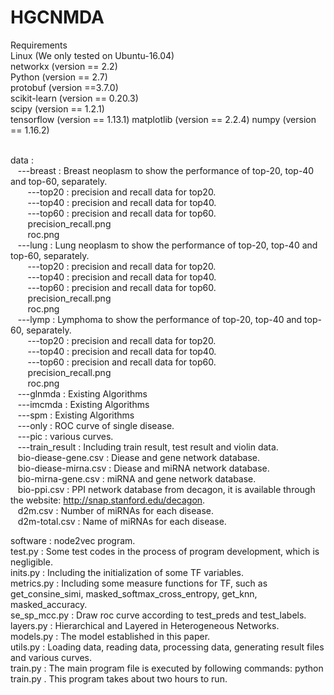 # HGCNMDA</br>
Requirements   
Linux (We only tested on Ubuntu-16.04)   
networkx (version == 2.2)   
Python (version == 2.7)   
protobuf (version ==3.7.0)   
scikit-learn (version == 0.20.3)   
scipy (version == 1.2.1)   
tensorflow (version == 1.13.1)
matplotlib (version == 2.2.4)
numpy (version == 1.16.2) </br></br>

data : </br>
&nbsp;&nbsp;&nbsp;---breast : Breast neoplasm to show the performance of top-20, top-40 and top-60, separately. </br>
&nbsp;&nbsp;&nbsp;&nbsp;&nbsp;&nbsp;&nbsp;---top20 : precision and recall data for top20. </br>
&nbsp;&nbsp;&nbsp;&nbsp;&nbsp;&nbsp;&nbsp;---top40 : precision and recall data for top40. </br>
&nbsp;&nbsp;&nbsp;&nbsp;&nbsp;&nbsp;&nbsp;---top60 : precision and recall data for top60. </br>
&nbsp;&nbsp;&nbsp;&nbsp;&nbsp;&nbsp;&nbsp;precision_recall.png </br>
&nbsp;&nbsp;&nbsp;&nbsp;&nbsp;&nbsp;&nbsp;roc.png</br>
&nbsp;&nbsp;&nbsp;---lung : Lung neoplasm to show the performance of top-20, top-40 and top-60, separately. </br>
&nbsp;&nbsp;&nbsp;&nbsp;&nbsp;&nbsp;&nbsp;---top20 : precision and recall data for top20. </br>
&nbsp;&nbsp;&nbsp;&nbsp;&nbsp;&nbsp;&nbsp;---top40 : precision and recall data for top40. </br>
&nbsp;&nbsp;&nbsp;&nbsp;&nbsp;&nbsp;&nbsp;---top60 : precision and recall data for top60. </br>
&nbsp;&nbsp;&nbsp;&nbsp;&nbsp;&nbsp;&nbsp;precision_recall.png </br>
&nbsp;&nbsp;&nbsp;&nbsp;&nbsp;&nbsp;&nbsp;roc.png </br>
&nbsp;&nbsp;&nbsp;---lymp : Lymphoma to show the performance of top-20, top-40 and top-60, separately. </br>
&nbsp;&nbsp;&nbsp;&nbsp;&nbsp;&nbsp;&nbsp;---top20 : precision and recall data for top20. </br>
&nbsp;&nbsp;&nbsp;&nbsp;&nbsp;&nbsp;&nbsp;---top40 : precision and recall data for top40. </br>
&nbsp;&nbsp;&nbsp;&nbsp;&nbsp;&nbsp;&nbsp;---top60 : precision and recall data for top60. </br>
&nbsp;&nbsp;&nbsp;&nbsp;&nbsp;&nbsp;&nbsp;precision_recall.png </br>
&nbsp;&nbsp;&nbsp;&nbsp;&nbsp;&nbsp;&nbsp;roc.png </br>
&nbsp;&nbsp;&nbsp;---glnmda : Existing Algorithms </br>
&nbsp;&nbsp;&nbsp;---imcmda : Existing Algorithms </br>
&nbsp;&nbsp;&nbsp;---spm : Existing Algorithms </br>
&nbsp;&nbsp;&nbsp;---only : ROC curve of single disease. </br>
&nbsp;&nbsp;&nbsp;---pic : various curves. </br>
&nbsp;&nbsp;&nbsp;---train_result : Including train result, test result and violin data. </br>
&nbsp;&nbsp;&nbsp;bio-diease-gene.csv : Diease and gene network database. </br>
&nbsp;&nbsp;&nbsp;bio-diease-mirna.csv : Diease and miRNA network database. </br>
&nbsp;&nbsp;&nbsp;bio-mirna-gene.csv : miRNA and gene network database. </br>
&nbsp;&nbsp;&nbsp;bio-ppi.csv : PPI network database from decagon, it is available through the website: http://snap.stanford.edu/decagon. </br>
&nbsp;&nbsp;&nbsp;d2m.csv : Number of miRNAs for each disease. </br>
&nbsp;&nbsp;&nbsp;d2m-total.csv : Name of miRNAs for each disease.</br>

software : node2vec program. </br>
test.py : Some test codes in the process of program development, which is negligible. </br>
inits.py : Including the initialization of some TF variables.</br>
metrics.py : Including some measure functions for TF, such as get_consine_simi, masked_softmax_cross_entropy, get_knn, masked_accuracy.</br> 
se_sp_mcc.py : Draw roc curve according to test_preds and test_labels. </br>
layers.py : Hierarchical and Layered in Heterogeneous Networks. </br>
models.py : The model established in this paper. </br>
utils.py : Loading data, reading data, processing data, generating result files and various curves. </br>
train.py : The main program file is executed by following commands: python train.py . This program takes about two hours to run.</br>
